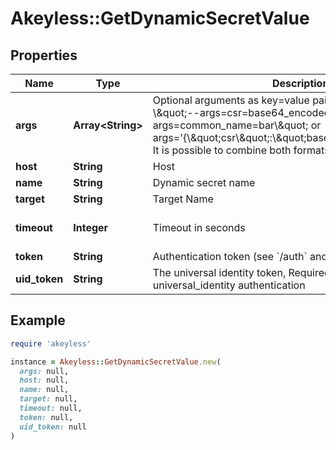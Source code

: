 # Akeyless::GetDynamicSecretValue

## Properties

| Name | Type | Description | Notes |
| ---- | ---- | ----------- | ----- |
| **args** | **Array&lt;String&gt;** | Optional arguments as key&#x3D;value pairs or JSON strings, e.g - \\\&quot;--args&#x3D;csr&#x3D;base64_encoded_csr --args&#x3D;common_name&#x3D;bar\\\&quot; or args&#x3D;&#39;{\\\&quot;csr\\\&quot;:\\\&quot;base64_encoded_csr\\\&quot;}. It is possible to combine both formats.&#39; | [optional] |
| **host** | **String** | Host | [optional] |
| **name** | **String** | Dynamic secret name |  |
| **target** | **String** | Target Name | [optional] |
| **timeout** | **Integer** | Timeout in seconds | [optional][default to 15] |
| **token** | **String** | Authentication token (see &#x60;/auth&#x60; and &#x60;/configure&#x60;) | [optional] |
| **uid_token** | **String** | The universal identity token, Required only for universal_identity authentication | [optional] |

## Example

```ruby
require 'akeyless'

instance = Akeyless::GetDynamicSecretValue.new(
  args: null,
  host: null,
  name: null,
  target: null,
  timeout: null,
  token: null,
  uid_token: null
)
```

